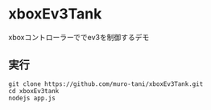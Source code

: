 # xboxEv3Tank
xboxコントローラーででev3を制御するデモ

## 実行
```
git clone https://github.com/muro-tani/xboxEv3Tank.git
cd xboxEv3tank
nodejs app.js
```

